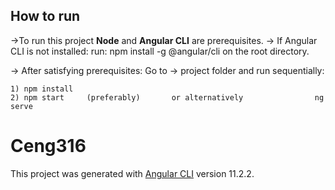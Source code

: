 ## How to run
->To run this project **Node** and **Angular CLI** are prerequisites.
-> If Angular CLI is not installed:
   run:     npm install -g @angular/cli     on the root directory.

-> After satisfying prerequisites:
   Go to -> project folder and run sequentially:

    1) npm install
    2) npm start     (preferably)       or alternatively                ng serve


# Ceng316

This project was generated with [Angular CLI](https://github.com/angular/angular-cli) version 11.2.2.
